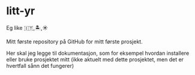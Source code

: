 
# litt-yr

Eg like 🇮🇹,🏝,☀

Mitt første repository på GitHub for mitt første prosjekt. 

Her skal jeg legge til dokumentasjon, som for eksempel hvordan installere eller bruke prosjektet mitt (ikke aktuelt med dette prosjektet, men det er hvertfall sånn det fungerer) 
